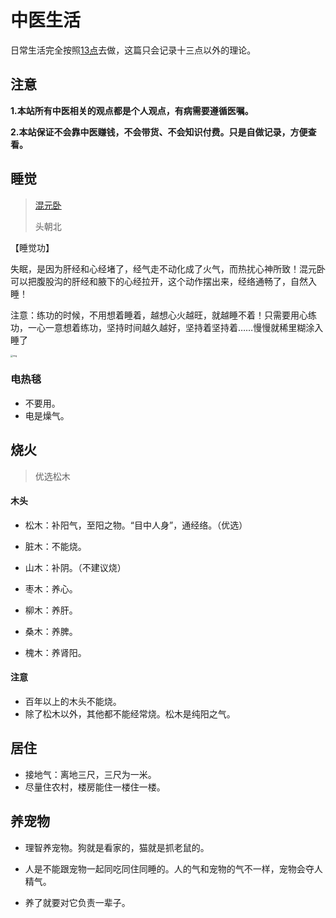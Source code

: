 # 中医生活

日常生活完全按照[13点](/中医自学/13点拆解)去做，这篇只会记录十三点以外的理论。

## 注意

**1.本站所有中医相关的观点都是个人观点，有病需要遵循医嘱。**

**2.本站保证不会靠中医赚钱，不会带货、不会知识付费。只是自做记录，方便查看。**

## 睡觉

> [混元卧](https://weibo.com/6980637174/O5beNvUVf)
>
> 头朝北

【睡觉功】

失眠，是因为肝经和心经堵了，经气走不动化成了火气，而热扰心神所致！混元卧可以把腹股沟的肝经和腋下的心经拉开，这个动作摆出来，经络通畅了，自然入睡！

注意：练功的时候，不用想着睡着，越想心火越旺，就越睡不着！只需要用心练功，一心一意想着练功，坚持时间越久越好，坚持着坚持着……慢慢就稀里糊涂入睡了

<img src="https://pic.guoshunfa.com/20250121/20250123173912259.jpg" alt="img" style="zoom:25%;" />

### 电热毯

- 不要用。
- 电是燥气。

## 烧火

> 优选松木

#### 木头

- 松木：补阳气，至阳之物。“目中人身”，通经络。（优选）
- 脏木：不能烧。
- 山木：补阴。（不建议烧）
- 枣木：养心。
- 柳木：养肝。
- 桑木：养脾。

- 槐木：养肾阳。

#### 注意

- 百年以上的木头不能烧。
- 除了松木以外，其他都不能经常烧。松木是纯阳之气。

## 居住

- 接地气：离地三尺，三尺为一米。
- 尽量住农村，楼房能住一楼住一楼。

## 养宠物

- 理智养宠物。狗就是看家的，猫就是抓老鼠的。

- 人是不能跟宠物一起同吃同住同睡的。人的气和宠物的气不一样，宠物会夺人精气。
- 养了就要对它负责一辈子。